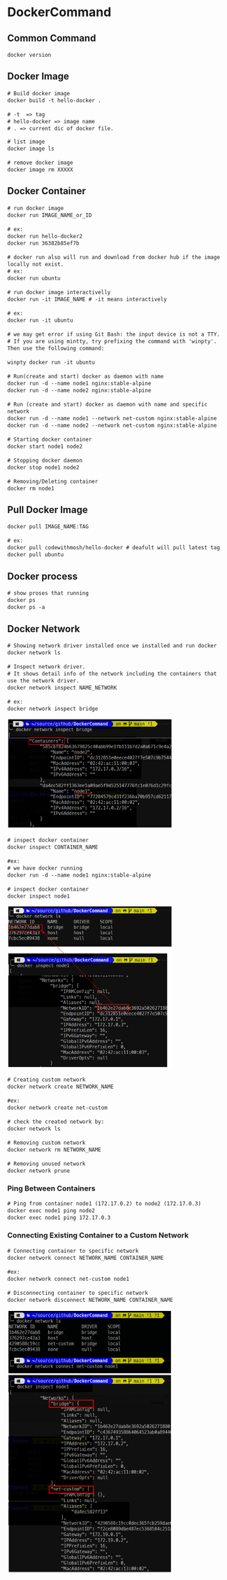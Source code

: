 # DockerCommand

## Common Command
```
docker version
```

## Docker Image

```
# Build docker image
docker build -t hello-docker .

# -t  => tag
# hello-docker => image name
# . => current dic of docker file.
```

```
# list image
docker image ls

# remove docker image
docker image rm XXXXX
```

## Docker Container
```
# run docker image
docker run IMAGE_NAME_or_ID

# ex:
docker run hello-docker2
docker run 36382b85ef7b

# docker run also will run and download from docker hub if the image locally not exist.
# ex:
docker run ubuntu

# run docker image interactivelly
docker run -it IMAGE_NAME # -it means interactively

# ex:
docker run -it ubuntu

# we may get error if using Git Bash: the input device is not a TTY.  
# If you are using mintty, try prefixing the command with 'winpty'. Then use the following command:

winpty docker run -it ubuntu

# Run(create and start) docker as daemon with name
docker run -d --name node1 nginx:stable-alpine
docker run -d --name node2 nginx:stable-alpine

# Run (create and start) docker as daemon with name and specific network
docker run -d --name node1 --network net-custom nginx:stable-alpine
docker run -d --name node2 --network net-custom nginx:stable-alpine

# Starting docker container
docker start node1 node2

# Stopping docker daemon
docker stop node1 node2

# Removing/Deleting container
docker rm node1
```

## Pull Docker Image
```
docker pull IMAGE_NAME:TAG

# ex:
docker pull codewithmosh/hello-docker # deafult will pull latest tag
docker pull ubuntu
```

## Docker process
```
# show proses that running
docker ps
docker ps -a
```

## Docker Network
```
# Showing network driver installed once we installed and run docker
docker network ls

# Inspect network driver. 
# It shows detail info of the network including the containers that use the network driver.
docker network inspect NAME_NETWORK

# ex:
docker network inspect bridge
```



<img src="https://github.com/neutrofoton/DockerCommand/blob/main/images/ss_network_bridge_inspect.PNG" alt="drawing" width="75%"/>

```
# inspect docker container
docker inspect CONTAINER_NAME

#ex:
# we have docker running
docker run -d --name node1 nginx:stable-alpine

# inspect docker container
docker inspect node1
```
<img src="https://github.com/neutrofoton/DockerCommand/blob/main/images/ss_container_network_id.PNG" alt="drawing" width="75%"/>


```
# Creating custom network
docker network create NETWORK_NAME

#ex:
docker network create net-custom

# check the created network by:
docker network ls

# Removing custom network
docker network rm NETWORK_NAME

# Removing unused network
docker network prune
```


### Ping Between Containers

```
# Ping from container node1 (172.17.0.2) to node2 (172.17.0.3)
docker exec node1 ping node2
docker exec node1 ping 172.17.0.3
```

### Connecting Existing Container to a Custom Network
```
# Connecting container to specific network
docker network connect NETWORK_NAME CONTAINER_NAME

#ex:
docker network connect net-custom node1

# Disconnecting container to specific network
docker network disconnect NETWORK_NAME CONTAINER_NAME
```


<img src="https://github.com/neutrofoton/DockerCommand/blob/main/images/ss_network_custom_connect.PNG" alt="drawing" width="75%"/>
